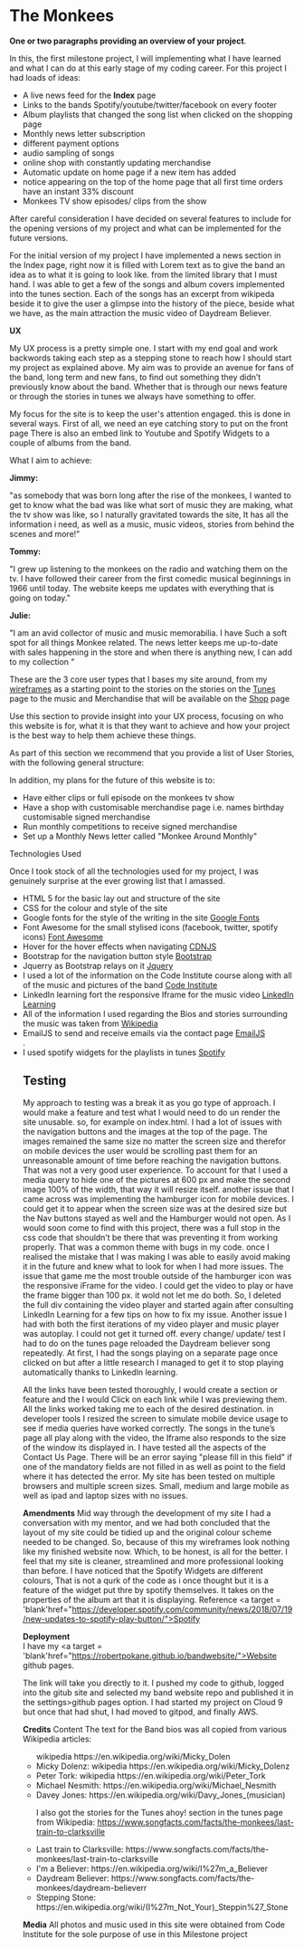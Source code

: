 <h1> The Monkees  </h1>


<b>One or two paragraphs providing an overview of your project</b>.

In this, the first milestone project, I will implementing what I have learned and what I can do at this early stage of my coding career. 
For this project I had loads of ideas:
<ul>
<li>A live news feed for the <b>Index</b> page </li>
<li>Links to the bands Spotify/youtube/twitter/facebook on every footer</li> 
<li>Album playlists that changed the song list when clicked on the shopping page</li> 
<li>Monthly news letter subscription</li>
<li>different payment options</li>
<li>audio sampling of songs</li>
<li>online shop with constantly updating merchandise</li>
<li>Automatic update on home page if a new item has added</li>
<li>notice appearing on the top of the home page that all first time orders have an instant 33% discount</li>
<li>Monkees TV show episodes/ clips from the show</li>
</ul>

<p>After careful consideration I have decided on several features to include for the opening versions of my project and what can be implemented for the future versions.</p>

<p>For the initial version of my project I have implemented a news section in the Index page, right now it is filled with Lorem text as to give the band an idea as to what it is going to look like.
from the limited library that I must hand. I was able to get a few of the songs and album covers implemented into the tunes section. Each of the songs has an excerpt from wikipeda beside it to 
give the user a glimpse into the history of the piece, beside what we have, as the main attraction the music video of Daydream Believer.

<b>UX</b>

<p> My UX process is a pretty simple one. I start with my end goal and work backwords taking each step as a stepping stone to reach how I should start my project as explained above. 
My aim was to provide an avenue for fans of the band, long term and new fans, to find out something they didn’t previously know about the band. Whether that is through our news feature or through the stories in tunes we always have something to offer.


My focus for the site is to keep the user's attention engaged. this is done in several ways. First of all, we need an eye catching story to put on the front page There is also an embed link to Youtube and Spotify Widgets to a couple of albums from the band. </p>

What I aim to achieve:

<b>Jimmy:</b>


"as somebody that was born long after the rise of the monkees, I wanted to get to know what the bad was like what sort of music they are making, what the tv show was like, so I naturally gravitated towards the site, 
It has all the information i need, as well as a music, music videos, stories from behind the scenes and more!"

<b>Tommy:</b>


"I grew up listening to the monkees on the radio and watching them on the tv. I have followed their career from the first comedic musical beginnings in 1966 until today. The website keeps me updates with everything that is going on today."

<b>Julie:</b>

"I am an avid collector of music and music memorabilia. I have Such a soft spot for all things Monkee related. The news letter keeps me up-to-date with sales happening in the store and when there is anything new, I can add to my collection "

These are the 3 core user types that I bases my site around, from my <a href="assets/Wireframes/Band website mockup.bmpr">wireframes</a> as a starting point to the stories on the stories on the <a href="tunes.html">Tunes</a> page to the music and Merchandise that will be available on the <a href="shop.html">Shop</a> page

Use this section to provide insight into your UX process, focusing on who this website is for, what it is that they want to achieve and how your project is the best way to help them achieve these things.

As part of this section we recommend that you provide a list of User Stories, with the following general structure:


In addition, my plans for the future of this website is to:

<ul>

<li>Have either clips or full episode on the monkees tv show</li>
<li>Have a shop with customisable merchandise page i.e. names birthday customisable signed merchandise </li>
<li>Run monthly competitions to receive signed merchandise</li>
<li>Set up a Monthly News letter called "Monkee Around Monthly"</li>

</ul>


Technologies Used

Once I took stock of all the technologies used for my project, I was genuinely surprise at the ever growing list that I amassed. 

<ul>

<li>HTML 5 for the basic lay out and structure of the site</li>
<li>CSS for the colour and style of the site </li>
<li>Google fonts for the style of the writing in the site <a target = 'blank'href="https://fonts.googleapis.com/css?family=Chicle"> Google Fonts</a></li>
<li>Font Awesome for the small stylised icons (facebook, twitter, spotify icons) <a target = 'blank'href="https://fontawesome.com">Font Awesome</a></li>
<li>Hover for the hover effects when navigating <a target = 'blank'href="https://cdnjs.com/libraries/hover.css">CDNJS</a></li>
<li>Bootstrap for the navigation button style <a target = 'blank'href="https://getbootstrap.com/https://getbootstrap.com/">Bootstrap</a></li>
<li>Jquerry as Bootstrap relays on it <a target = 'blank'href="https://jquery.com">Jquery</a></li>
<li>I used a lot of the information on the Code Institute course along with all of the music and pictures of the band <a target = 'blank'href="https://codeinstitute.net/">Code Institute</a></li>
<li>LinkedIn learning fort the responsive Iframe for the music video <a target = 'blank' href="https://www.linkedin.com/learning/">LinkedIn Learning</a></li>
<li>All of the information I used regarding the Bios and stories surrounding the music was taken from <a target = 'blank'href="https://en.wikipedia.org/wiki/Main_Page">Wikipedia</a></li>
<li>EmailJS to send and receive emails via the contact page <a target = 'blank'href="https://www.emailjs.com/">EmailJS</a></li>.
<li>I used spotify widgets for the playlists in tunes <a target = 'blank'href="https://www.spotify.com/">Spotify</a></li>
</u>

<h2>Testing</h2>

<p>My approach to testing was a break it as you go type of approach. I would make a feature and test what I would need to do un render the site unusable. so, for example on index.html. I had a lot of issues with the navigation buttons and the images at the top of the page. The images remained the same size no matter the screen size and therefor on mobile devices the user would be scrolling past them for
an unreasonable amount of time before reaching the navigation buttons. That was not a very good user experience. To account for that I used a media query to hide one of the pictures at 600 px and make the second image 100% of the width, that way it will resize itself.
another issue that I came across was implementing the hamburger icon for mobile devices. I could get it to appear when the screen size was at the desired size but the Nav buttons stayed as well and the Hamburger would not open. As I would soon come to find with this project, there was a full stop in the css code that shouldn’t be there that was preventing it from working properly. That was a common theme with bugs in my code.
once I realised the mistake that I was making I was able to easily avoid making it in the future and knew what to look for when I had more issues. The issue that game me the most trouble outside of the hamburger icon was the responsive iFrame for the video. I could get the video to play or have the frame bigger than 100 px. it wold not let me do both. So, I deleted the full div containing the video player and started again 
after consulting LinkedIn Learning for a few tips on how to fix my issue. Another issue I had with both the first iterations of my video player and music player was autoplay. I could not get it turned off. every change/ update/ test I had to do on the tunes page reloaded the Daydream believer song repeatedly. At first, I had the songs playing on a separate page once clicked on but after a little research I managed to get it to stop playing automatically thanks to LinkedIn learning. 
</p>

All the links have been tested thoroughly, I would create a section or feature and the I would Click on each link while I was previewing them. All the links worked taking me to each of the desired destination.
in developer tools I resized the screen to simulate mobile device usage to see if media queries have worked correctly. The songs in the tune’s page all play along with the video, the Iframe also responds to the size of the window its displayed in. 
I have tested all the aspects of the Contact Us Page. There will be an error saying "please fill in this field" if one of the mandatory fields are not filled in as well as point to the field where it has detected the error. 
My site has been tested on multiple browsers and multiple screen sizes. Small, medium and large mobile as well as ipad and laptop sizes with no issues.

<b>Amendments</b>
Mid way through the development of my site I had a conversation with my mentor, and we had both concluded that the layout of my site could be tidied up and the original colour scheme needed to be changed. So, because of this my wireframes look nothing like my finished website now. 
Which, to be honest, is all for the better. I feel that my site is cleaner, streamlined and more professional looking than before. I have noticed that the Spotify Widgets are different colours, That is not a qurk of the code as i once thought but it is a feature of the widget put thre by spotify themselves.
It takes on the properties of the album art that it is displaying. Reference <a target = 'blank'href="https://developer.spotify.com/community/news/2018/07/19/new-updates-to-spotify-play-button/">Spotify</a>

<b>Deployment</b>  
I have my <a target = 'blank'href="https://robertpokane.github.io/bandwebsite/">Website</a> github pages. 

The link will take you directly to it. I pushed my code to github, logged into the gitub site and selected my band website repo and published it in the settings>github pages option.
I had started my project on Cloud 9 but once that had shut, I had moved to gitpod, and finally AWS. 


<b>Credits</b>
Content
The text for the Band bios was all copied from various Wikipedia articles:

<ul>wikipedia https://en.wikipedia.org/wiki/Micky_Dolen
<li>Micky Dolenz: wikipedia https://en.wikipedia.org/wiki/Micky_Dolenz</li>
<li>Peter Tork: wikipedia https://en.wikipedia.org/wiki/Peter_Tork</li>
<li>Michael Nesmith: https://en.wikipedia.org/wiki/Michael_Nesmith</li>
<li>Davey Jones: https://en.wikipedia.org/wiki/Davy_Jones_(musician)</li>

I also got the stories for the Tunes ahoy! section in the tunes page from Wikipedia:
https://www.songfacts.com/facts/the-monkees/last-train-to-clarksville

<li>Last train to Clarksville: https://www.songfacts.com/facts/the-monkees/last-train-to-clarksville</li>
<li>I'm a Believer: https://en.wikipedia.org/wiki/I%27m_a_Believer</li>
<li>Daydream Believer: https://www.songfacts.com/facts/the-monkees/daydream-believerr</li>
<li>Stepping Stone: https://en.wikipedia.org/wiki/(I%27m_Not_Your)_Steppin%27_Stone</li>
</ul>


<b>Media</b>
All photos and music used in this site were obtained from Code Institute for the sole purpose of use in this Milestone project


